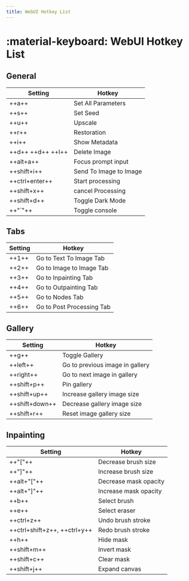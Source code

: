 ```yaml
---
title: WebUI Hotkey List
---
```


# :material-keyboard: **WebUI Hotkey List**

## General

| Setting           | Hotkey                 |
| ----------------- | ---------------------- |
| ++a++             | Set All Parameters     |
| ++s++             | Set Seed               |
| ++u++             | Upscale                |
| ++r++             | Restoration            |
| ++i++             | Show Metadata          |
| ++d++ ++d++ ++l++ | Delete Image           |
| ++alt+a++         | Focus prompt input     |
| ++shift+i++       | Send To Image to Image |
| ++ctrl+enter++    | Start processing       |
| ++shift+x++       | cancel Processing      |
| ++shift+d++       | Toggle Dark Mode       |
| ++"`"++           | Toggle console         |

## Tabs

| Setting | Hotkey                    |
| ------- | ------------------------- |
| ++1++   | Go to Text To Image Tab   |
| ++2++   | Go to Image to Image Tab  |
| ++3++   | Go to Inpainting Tab      |
| ++4++   | Go to Outpainting Tab     |
| ++5++   | Go to Nodes Tab           |
| ++6++   | Go to Post Processing Tab |

## Gallery

| Setting        | Hotkey                          |
| -------------- | ------------------------------- |
| ++g++          | Toggle Gallery                  |
| ++left++       | Go to previous image in gallery |
| ++right++      | Go to next image in gallery     |
| ++shift+p++    | Pin gallery                     |
| ++shift+up++   | Increase gallery image size     |
| ++shift+down++ | Decrease gallery image size     |
| ++shift+r++    | Reset image gallery size        |

## Inpainting

| Setting                      | Hotkey                |
| ---------------------------- | --------------------- |
| ++"["++                      | Decrease brush size   |
| ++"]"++                      | Increase brush size   |
| ++alt+"["++                  | Decrease mask opacity |
| ++alt+"]"++                  | Increase mask opacity |
| ++b++                        | Select brush          |
| ++e++                        | Select eraser         |
| ++ctrl+z++                   | Undo brush stroke     |
| ++ctrl+shift+z++, ++ctrl+y++ | Redo brush stroke     |
| ++h++                        | Hide mask             |
| ++shift+m++                  | Invert mask           |
| ++shift+c++                  | Clear mask            |
| ++shift+j++                  | Expand canvas         |
